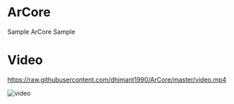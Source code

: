 # ArCore
Sample ArCore Sample

# Video
https://raw.githubusercontent.com/dhimant1990/ArCore/master/video.mp4

![video](video.gif)

